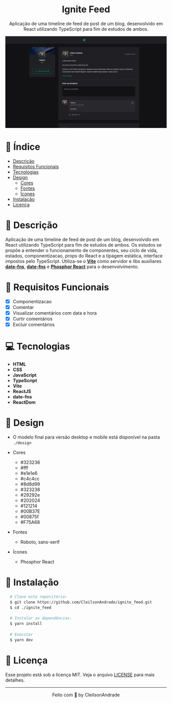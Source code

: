 <div align="center">
  <h1>Ignite Feed</h1>
  <p>Aplicação de uma timeline de feed de post de um blog, desenvolvido em React utilizando TypeScript para fim de estudos de ambos.</p>
  <img src="./design/desktop.png" alt="Logo" width="800">
</div>

# 📒 Índice
* [Descrição](#descrição)
* [Requisitos Funcionais](#requisitos)
* [Tecnologias](#tecnologias)
* [Design](#design)
  * [Cores](#cores)
  * [Fontes](#fontes)
  * [Ícones](#ícones)
* [Instalação](#instalação)
* [Licença](#licença)

# 📃 <span id="descrição">Descrição</span>
Aplicação de uma timeline de feed de post de um blog, desenvolvido em React utilizando TypeScript para fim de estudos de ambos. Os estudos se propõe a entender o funcionamento de componentes, seu ciclo de vida, estados, componentizacao, props do React e a tipagem estática, interface impostos pelo TypeScript. Utiliza-se o [**Vite**](https://vitejs.dev/) como servidor e libs auxiliares [**date-fns**](https://date-fns.org/), [**date-fns**](https://date-fns.org/) e [**Phosphor React**](https://www.npmjs.com/package/phosphor-react) para o desenvolvimento.

# 📌 <span id="requisitos">Requisitos Funcionais</span>
- [x] Componentizacao<br>
- [x] Comentar<br>
- [x] Visualizar comentários com data e hora<br>
- [x] Curtir comentários<br>
- [x] Excluir comentários<br>

# 💻 <span id="tecnologias">Tecnologias</span>
- **HTML**
- **CSS**
- **JavaScript**
- **TypeScript**
- **Vite**
- **ReactJS**
- **date-fns**
- **ReactDom**

# 🎨 <span id="design">Design</span>
- O modelo final para versão desktop e mobile está disponível na pasta `./design`

- <span id="cores">Cores<br></span>
  * #323236<br>
  * #fff<br>
  * #e1e1e6<br>
  * #c4c4cc<br>
  * #8d8d99<br>
  * #323238<br>
  * #29292e<br>
  * #202024<br>
  * #121214<br>
  * #00B37E<br>
  * #00875f<br>
  * #F75A68<br>

- <span id="fontes">Fontes<br></span>
  * Roboto, sans-serif

- <span id="ícones">Ícones<br></span>
  * Phosphor React

# 🚀 <span id="instalação">Instalação</span>
```bash
  # Clone este repositório:
  $ git clone https://github.com/CleilsonAndrade/ignite_feed.git
  $ cd ./ignite_feed

  # Instalar as dependências:
  $ yarn install

  # Executar
  $ yarn dev
```

# 📝 <span id="licença">Licença</span>
Esse projeto está sob a licença MIT. Veja o arquivo [LICENSE](LICENSE) para mais detalhes.

---

<p align="center">
  Feito com 💜 by CleilsonAndrade
</p>
